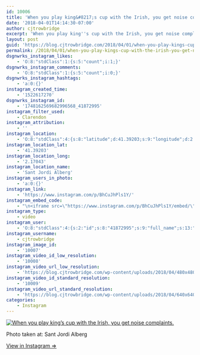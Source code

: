 ```yaml
---
id: 10006
title: 'When you play king&#8217;s cup with the Irish, you get noise complaints.'
date: '2018-04-01T14:14:30-07:00'
author: cjtrowbridge
excerpt: 'When you play king''s cup with the Irish, you get noise complaints.'
layout: post
guid: 'https://blog.cjtrowbridge.com/2018/04/01/when-you-play-kings-cup-with-the-irish-you-get-noise-complaints/'
permalink: /2018/04/01/when-you-play-kings-cup-with-the-irish-you-get-noise-complaints/
dsgnwrks_instagram_likes:
    - 'O:8:"stdClass":1:{s:5:"count";i:1;}'
dsgnwrks_instagram_comments:
    - 'O:8:"stdClass":1:{s:5:"count";i:0;}'
dsgnwrks_instagram_hashtags:
    - 'a:0:{}'
instagram_created_time:
    - '1522617270'
dsgnwrks_instagram_id:
    - '1748162569682996568_41872995'
instagram_filter_used:
    - Clarendon
instagram_attribution:
    - ''
instagram_location:
    - 'O:8:"stdClass":4:{s:8:"latitude";d:41.39203;s:9:"longitude";d:2.17043;s:4:"name";s:17:"Sant Jordi Alberg";s:2:"id";i:700365606771644;}'
instagram_location_lat:
    - '41.39203'
instagram_location_long:
    - '2.17043'
instagram_location_name:
    - 'Sant Jordi Alberg'
instagram_users_in_photo:
    - 'a:0:{}'
instagram_link:
    - 'https://www.instagram.com/p/BhCuJhPls1Y/'
instagram_embed_code:
    - "\n<iframe src=\"https://www.instagram.com/p/BhCuJhPls1Y/embed/\" width=\"612\" height=\"710\" frameborder=\"0\" scrolling=\"no\" allowtransparency=\"true\" class=\"insta-image-embed\"></iframe>\n"
instagram_type:
    - video
instagram_user:
    - 'O:8:"stdClass":4:{s:2:"id";s:8:"41872995";s:9:"full_name";s:13:"CJ Trowbridge";s:15:"profile_picture";s:141:"https://scontent.cdninstagram.com/vp/e1b672f62211dfa88909f4a5259cb5d7/5B699F1C/t51.2885-19/s150x150/13724650_1188772791164794_142557231_a.jpg";s:8:"username";s:12:"cjtrowbridge";}'
instagram_username:
    - cjtrowbridge
instagram_image_id:
    - '10007'
instagram_video_id_low_resolution:
    - '10008'
instagram_video_url_low_resolution:
    - 'https://blog.cjtrowbridge.com/wp-content/uploads/2018/04/480x480-video-1522617270.mp4'
instagram_video_id_standard_resolution:
    - '10009'
instagram_video_url_standard_resolution:
    - 'https://blog.cjtrowbridge.com/wp-content/uploads/2018/04/640x640-video-1522617270.mp4'
categories:
    - Instagram
---
```


[![When you play king’s cup with the Irish, you get noise complaints.](https://blog.cjtrowbridge.com/wp-content/uploads/2018/04/1522617270-1-1.jpg)](https://www.instagram.com/p/BhCuJhPls1Y/)

Photo taken at: Sant Jordi Alberg

[View in Instagram ⇒](https://www.instagram.com/p/BhCuJhPls1Y/)